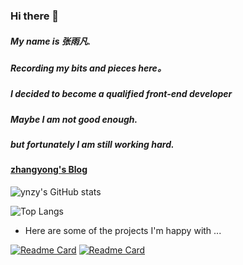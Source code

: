### Hi there 👋

<!--
**ynzy/ynzy** is a ✨ _special_ ✨ repository because its `README.md` (this file) appears on your GitHub profile.

Here are some ideas to get you started:

- 🔭 I’m currently working on ...
- 🌱 I’m currently learning ...
- 👯 I’m looking to collaborate on ...
- 🤔 I’m looking for help with ...
- 💬 Ask me about ...
- 📫 How to reach me: ...
- 😄 Pronouns: ...
- ⚡ Fun fact: ...
-->

##### My name is 张雨凡. 
#####  Recording my bits and pieces here。  
#####  I decided to become a qualified front-end developer
#####  Maybe I am not good enough.  
#####  but fortunately I am still working hard.     

#### [zhangyong's Blog](https://ynzy.github.io/yufanBlog/)

![ynzy's GitHub stats](https://github-readme-stats.vercel.app/api?username=ynzy&show_icons=true&theme=flag-india&hide=prs) 

![Top Langs](https://github-readme-stats.vercel.app/api/top-langs/?username=ynzy&layout=compact) 

- Here are some of the projects I'm happy with ...

[![Readme Card](https://github-readme-stats.vercel.app/api/pin/?username=ynzy&repo=vue3-h5-template)](https://github.com/ynzy/vue3-h5-template)   [![Readme Card](https://github-readme-stats.vercel.app/api/pin/?username=ynzy&repo=vite-vue3-template)](https://github.com/ynzy/vite-vue3-template) 
